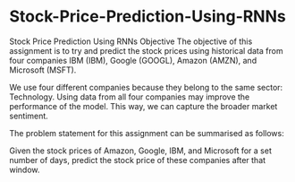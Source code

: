 # Stock-Price-Prediction-Using-RNNs
Stock Price Prediction Using RNNs
Objective
The objective of this assignment is to try and predict the stock prices using historical data from four companies IBM (IBM), Google (GOOGL), Amazon (AMZN), and Microsoft (MSFT).

We use four different companies because they belong to the same sector: Technology. Using data from all four companies may improve the performance of the model. This way, we can capture the broader market sentiment.

The problem statement for this assignment can be summarised as follows:

Given the stock prices of Amazon, Google, IBM, and Microsoft for a set number of days, predict the stock price of these companies after that window.
